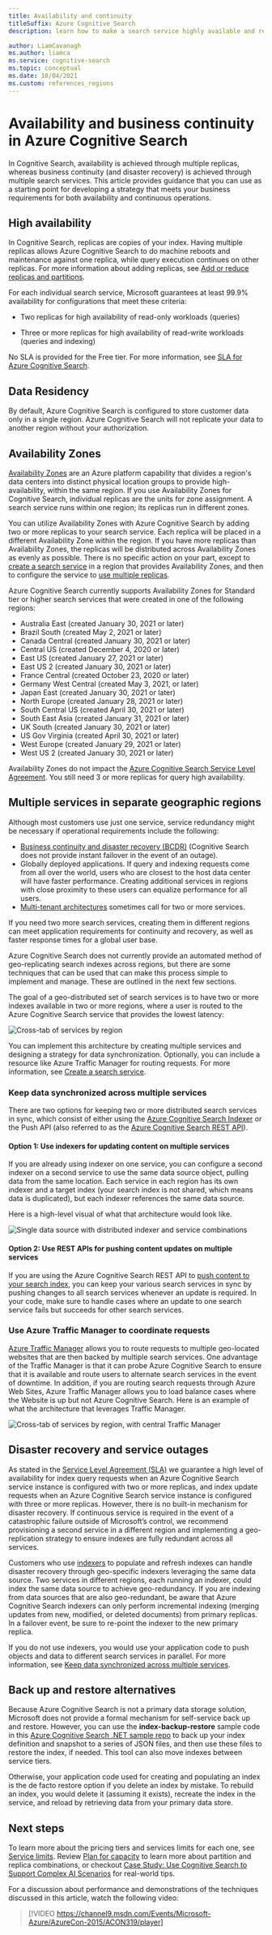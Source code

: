 ```yaml
---
title: Availability and continuity
titleSuffix: Azure Cognitive Search
description: learn how to make a search service highly available and resilient against period disruptions or even catastrophic failures.

author: LiamCavanagh
ms.author: liamca
ms.service: cognitive-search
ms.topic: conceptual
ms.date: 10/04/2021
ms.custom: references_regions
---
```


# Availability and business continuity in Azure Cognitive Search

In Cognitive Search, availability is achieved through multiple replicas, whereas business continuity (and disaster recovery) is achieved through multiple search services. This article provides guidance that you can use as a starting point for developing a strategy that meets your business requirements for both availability and continuous operations.

<a name="scale-for-availability"></a>

## High availability

In Cognitive Search, replicas are copies of your index. Having multiple replicas allows Azure Cognitive Search to do machine reboots and maintenance against one replica, while query execution continues on other replicas. For more information about adding replicas, see [Add or reduce replicas and partitions](search-capacity-planning.md#adjust-capacity).

For each individual search service, Microsoft guarantees at least 99.9% availability for configurations that meet these criteria: 

+ Two replicas for high availability of read-only workloads (queries)

+ Three or more replicas for high availability of read-write workloads (queries and indexing) 

No SLA is provided for the Free tier. For more information, see [SLA for Azure Cognitive Search](https://azure.microsoft.com/support/legal/sla/search/v1_0/).

## Data Residency

By default, Azure Cognitive Search is configured to store customer data only in a single region. Azure Cognitive Search will not replicate your data to another region without your authorization.

<a name="availability-zones"></a>

## Availability Zones

[Availability Zones](../availability-zones/az-overview.md) are an Azure platform capability that divides a region's data centers into distinct physical location groups to provide high-availability, within the same region. If you use Availability Zones for Cognitive Search, individual replicas are the units for zone assignment. A search service runs within one region; its replicas run in different zones.

You can utilize Availability Zones with Azure Cognitive Search by adding two or more replicas to your search service. Each replica will be placed in a different Availability Zone within the region. If you have more replicas than Availability Zones, the replicas will be distributed across Availability Zones as evenly as possible. There is no specific action on your part, except to [create a search service](search-create-service-portal.md) in a region that provides Availability Zones, and then to configure the service to [use multiple replicas](search-capacity-planning.md#adjust-capacity).

Azure Cognitive Search currently supports Availability Zones for Standard tier or higher search services that were created in one of the following regions:

+ Australia East (created January 30, 2021 or later)
+ Brazil South (created May 2, 2021 or later)
+ Canada Central (created January 30, 2021 or later)
+ Central US (created December 4, 2020 or later)
+ East US (created January 27, 2021 or later)
+ East US 2 (created January 30, 2021 or later)
+ France Central (created October 23, 2020 or later)
+ Germany West Central (created May 3, 2021, or later)
+ Japan East (created January 30, 2021 or later)
+ North Europe (created January 28, 2021 or later)
+ South Central US (created April 30, 2021 or later)
+ South East Asia (created January 31, 2021 or later)
+ UK South (created January 30, 2021 or later)
+ US Gov Virginia (created April 30, 2021 or later)
+ West Europe (created January 29, 2021 or later)
+ West US 2 (created January 30, 2021 or later)

Availability Zones do not impact the [Azure Cognitive Search Service Level Agreement](https://azure.microsoft.com/support/legal/sla/search/v1_0/). You still need 3 or more replicas for query high availability.

## Multiple services in separate geographic regions

Although most customers use just one service, service redundancy might be necessary if operational requirements include the following:

+ [Business continuity and disaster recovery (BCDR)](../best-practices-availability-paired-regions.md) (Cognitive Search does not provide instant failover in the event of an outage).
+ Globally deployed applications. If query and indexing requests come from all over the world, users who are closest to the host data center will have faster performance. Creating additional services in regions with close proximity to these users can equalize performance for all users.
+ [Multi-tenant architectures](search-modeling-multitenant-saas-applications.md) sometimes call for two or more services.

If you need two more search services, creating them in different regions can meet application requirements for continuity and recovery, as well as faster response times for a global user base.

Azure Cognitive Search does not currently provide an automated method of geo-replicating search indexes across regions, but there are some techniques that can be used that can make this process simple to implement and manage. These are outlined in the next few sections.

The goal of a geo-distributed set of search services is to have two or more indexes available in two or more regions, where a user is routed to the Azure Cognitive Search service that provides the lowest latency:

   ![Cross-tab of services by region][1]

You can implement this architecture by creating multiple services and designing a strategy for data synchronization. Optionally, you can include a resource like Azure Traffic Manager for routing requests. For more information, see [Create a search service](search-create-service-portal.md).

<a name="data-sync"></a>

### Keep data synchronized across multiple services

There are two options for keeping two or more distributed search services in sync, which consist of either using the [Azure Cognitive Search Indexer](search-indexer-overview.md) or the Push API (also referred to as the [Azure Cognitive Search REST API](/rest/api/searchservice/)). 

#### Option 1: Use indexers for updating content on multiple services

If you are already using indexer on one service, you can configure a second indexer on a second service to use the same data source object, pulling data from the same location. Each service in each region has its own indexer and a target index (your search index is not shared, which means data is duplicated), but each indexer references the same data source.

Here is a high-level visual of what that architecture would look like.

   ![Single data source with distributed indexer and service combinations][2]

#### Option 2: Use REST APIs for pushing content updates on multiple services

If you are using the Azure Cognitive Search REST API to [push content to your search index](tutorial-optimize-indexing-push-api.md), you can keep your various search services in sync by pushing changes to all search services whenever an update is required. In your code, make sure to handle cases where an update to one search service fails but succeeds for other search services.

### Use Azure Traffic Manager to coordinate requests

[Azure Traffic Manager](../traffic-manager/traffic-manager-overview.md) allows you to route requests to multiple geo-located websites that are then backed by multiple search services. One advantage of the Traffic Manager is that it can probe Azure Cognitive Search to ensure that it is available and route users to alternate search services in the event of downtime. In addition, if you are routing search requests through Azure Web Sites, Azure Traffic Manager allows you to load balance cases where the Website is up but not Azure Cognitive Search. Here is an example of what the architecture that leverages Traffic Manager.

   ![Cross-tab of services by region, with central Traffic Manager][3]

## Disaster recovery and service outages

As stated in the [Service Level Agreement (SLA)](https://azure.microsoft.com/support/legal/sla/search/v1_0/) we guarantee a high level of availability for index query requests when an Azure Cognitive Search service instance is configured with two or more replicas, and index update requests when an Azure Cognitive Search service instance is configured with three or more replicas. However, there is no built-in mechanism for disaster recovery. If continuous service is required in the event of a catastrophic failure outside of Microsoft’s control, we recommend provisioning a second service in a different region and implementing a geo-replication strategy to ensure indexes are fully redundant across all services.

Customers who use [indexers](search-indexer-overview.md) to populate and refresh indexes can handle disaster recovery through geo-specific indexers leveraging the same data source. Two services in different regions, each running an indexer, could index the same data source to achieve geo-redundancy. If you are indexing from data sources that are also geo-redundant, be aware that Azure Cognitive Search indexers can only perform incremental indexing (merging updates from new, modified, or deleted documents) from primary replicas. In a failover event, be sure to re-point the indexer to the new primary replica. 

If you do not use indexers, you would use your application code to push objects and data to different search services in parallel. For more information, see [Keep data synchronized across multiple services](#data-sync).

## Back up and restore alternatives

Because Azure Cognitive Search is not a primary data storage solution, Microsoft does not provide a formal mechanism for self-service back up and restore. However, you can use the **index-backup-restore** sample code in this [Azure Cognitive Search .NET sample repo](https://github.com/Azure-Samples/azure-search-dotnet-samples) to back up your index definition and snapshot to a series of JSON files, and then use these files to restore the index, if needed. This tool can also move indexes between service tiers.

Otherwise, your application code used for creating and populating an index is the de facto restore option if you delete an index by mistake. To rebuild an index, you would delete it (assuming it exists), recreate the index in the service, and reload by retrieving data from your primary data store.

## Next steps

To learn more about the pricing tiers and services limits for each one, see [Service limits](search-limits-quotas-capacity.md). Review [Plan for capacity](search-capacity-planning.md) to learn more about partition and replica combinations, or checkout [Case Study: Use Cognitive Search to Support Complex AI Scenarios](https://techcommunity.microsoft.com/t5/azure-ai/case-study-effectively-using-cognitive-search-to-support-complex/ba-p/2804078) for real-world tips.

For a discussion about performance and demonstrations of the techniques discussed in this article, watch the following video:

> [!VIDEO https://channel9.msdn.com/Events/Microsoft-Azure/AzureCon-2015/ACON319/player]
>

<!--Image references-->
[1]: ./media/search-performance-optimization/geo-redundancy.png
[2]: ./media/search-performance-optimization/scale-indexers.png
[3]: ./media/search-performance-optimization/geo-search-traffic-mgr.png